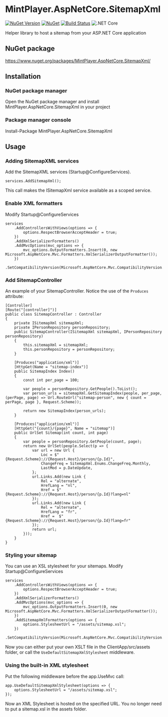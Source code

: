 # MintPlayer.AspNetCore.SitemapXml
[![NuGet Version](https://img.shields.io/nuget/v/MintPlayer.AspNetCore.SitemapXml.svg?style=flat)](https://www.nuget.org/packages/MintPlayer.AspNetCore.SitemapXml)
[![NuGet](https://img.shields.io/nuget/dt/MintPlayer.AspNetCore.SitemapXml.svg?style=flat)](https://www.nuget.org/packages/MintPlayer.AspNetCore.SitemapXml)
[![Build Status](https://travis-ci.org/MintPlayer/MintPlayer.AspNetCore.SitemapXml.svg?branch=master)](https://travis-ci.org/MintPlayer/MintPlayer.AspNetCore.SitemapXml)
![.NET Core](https://github.com/MintPlayer/MintPlayer.AspNetCore.SitemapXml/workflows/.NET%20Core/badge.svg)

Helper library to host a sitemap from your ASP.NET Core application
## NuGet package
https://www.nuget.org/packages/MintPlayer.AspNetCore.SitemapXml/
## Installation
### NuGet package manager
Open the NuGet package manager and install MintPlayer.AspNetCore.SitemapXml in your project
### Package manager console
Install-Package MintPlayer.AspNetCore.SitemapXml
## Usage
### Adding SitemapXML services
Add the SitemapXML services (Startup@ConfigureServices).

    services.AddSitemapXml();

This call makes the ISitemapXml service available as a scoped service.

### Enable XML formatters
Modify Startup@ConfigureServices

    services
        .AddControllersWithViews(options => {
            options.RespectBrowserAcceptHeader = true;
        })
        .AddXmlSerializerFormatters()
        .AddMvcOptions(mvc_options => {
            mvc_options.OutputFormatters.Insert(0, new Microsoft.AspNetCore.Mvc.Formatters.XmlSerializerOutputFormatter());
        })
        .SetCompatibilityVersion(Microsoft.AspNetCore.Mvc.CompatibilityVersion.Latest);

### Add SitemapController
An example of your SitemapController. Notice the use of the `Produces` attribute:

    [Controller]
    [Route("[controller]")]
    public class SitemapController : Controller
    {
        private ISitemapXml sitemapXml;
        private IPersonRepository personRepository;
        public SitemapController(ISitemapXml sitemapXml, IPersonRepository personRepository)
        {
            this.sitemapXml = sitemapXml;
            this.personRepository = personRepository;
        }

        [Produces("application/xml")]
        [HttpGet(Name = "sitemap-index")]
        public SitemapIndex Index()
        {
            const int per_page = 100;

            var people = personRepository.GetPeople().ToList();
            var person_urls = sitemapXml.GetSitemapIndex(people, per_page, (perPage, page) => Url.RouteUrl("sitemap-person", new { count = perPage, page }, Request.Scheme));
            
            return new SitemapIndex(person_urls);
        }

        [Produces("application/xml")]
        [HttpGet("{count}/{page}", Name = "sitemap")]
        public UrlSet Sitemap(int count, int page)
        {
            var people = personRepository.GetPeople(count, page);
            return new UrlSet(people.Select(p => {
                var url = new Url {
                    Loc = $"{Request.Scheme}://{Request.Host}/person/{p.Id}",
                    ChangeFreq = SitemapXml.Enums.ChangeFreq.Monthly,
                    LastMod = p.DateUpdate,
                };
                url.Links.Add(new Link {
                    Rel = "alternate",
                    HrefLang = "nl",
                    Href = $"{Request.Scheme}://{Request.Host}/person/{p.Id}?lang=nl"
                });
                url.Links.Add(new Link {
                    Rel = "alternate",
                    HrefLang = "fr",
                    Href =  $"{Request.Scheme}://{Request.Host}/person/{p.Id}?lang=fr"
                });
                return url;
            }));
        }
    }
    
### Styling your sitemap
You can use an XSL stylesheet for your sitemaps. Modify Startup@ConfigureServices

    services
        .AddControllersWithViews(options => {
            options.RespectBrowserAcceptHeader = true;
        })
        .AddXmlSerializerFormatters()
        .AddMvcOptions(mvc_options => {
            mvc_options.OutputFormatters.Insert(0, new Microsoft.AspNetCore.Mvc.Formatters.XmlSerializerOutputFormatter());
        })
        .AddSitemapXmlFormatters(options => {
            options.StylesheetUrl = "/assets/sitemap.xsl";
        })
        .SetCompatibilityVersion(Microsoft.AspNetCore.Mvc.CompatibilityVersion.Latest);

Now you can either put your own XSLT file in the ClientApp/src/assets folder, or call the `UseDefaultSitemapXmlStylesheet` middleware.

### Using the built-in XML stylesheet
Put the following middleware before the app.UseMvc call:

    app.UseDefaultSitemapXmlStylesheet(options => {
        options.StylesheetUrl = "/assets/sitemap.xsl";
    });

Now an XML Stylesheet is hosted on the specified URL. You no longer need to put a sitemap.xsl in the assets folder.
